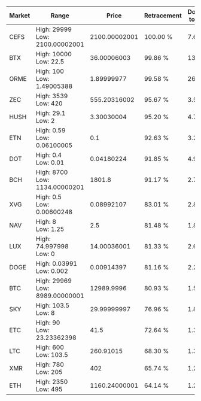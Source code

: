 | Market | Range | Price| Retracement | Doubles to 50% |
| --- | --- | --- | --- | --- |
| CEFS | High: 29999<br />Low: 2100.00002001 | 2100.00002001 | 100.00 % | 7.64 |
| BTX | High: 10000<br />Low: 22.5 | 36.00006003 | 99.86 % | 139.20 |
| ORME | High: 100<br />Low: 1.49005388 | 1.89999977 | 99.58 % | 26.71 |
| ZEC | High: 3539<br />Low: 420 | 555.20316002 | 95.67 % | 3.57 |
| HUSH | High: 29.1<br />Low: 2 | 3.30030004 | 95.20 % | 4.71 |
| ETN | High: 0.59<br />Low: 0.06100005 | 0.1 | 92.63 % | 3.26 |
| DOT | High: 0.4<br />Low: 0.01 | 0.04180224 | 91.85 % | 4.90 |
| BCH | High: 8700<br />Low: 1134.00000201 | 1801.8 | 91.17 % | 2.73 |
| XVG | High: 0.5<br />Low: 0.00600248 | 0.08992107 | 83.01 % | 2.81 |
| NAV | High: 8<br />Low: 1.25 | 2.5 | 81.48 % | 1.85 |
| LUX | High: 74.997998<br />Low: 0 | 14.00036001 | 81.33 % | 2.68 |
| DOGE | High: 0.03991<br />Low: 0.002 | 0.00914397 | 81.16 % | 2.29 |
| BTC | High: 29969<br />Low: 8989.00000001 | 12989.9996 | 80.93 % | 1.50 |
| SKY | High: 103.5<br />Low: 8 | 29.99999997 | 76.96 % | 1.86 |
| ETC | High: 90<br />Low: 23.23362398 | 41.5 | 72.64 % | 1.36 |
| LTC | High: 600<br />Low: 103.5 | 260.91015 | 68.30 % | 1.35 |
| XMR | High: 780<br />Low: 205 | 402 | 65.74 % | 1.23 |
| ETH | High: 2350<br />Low: 495 | 1160.24000001 | 64.14 % | 1.23 |
